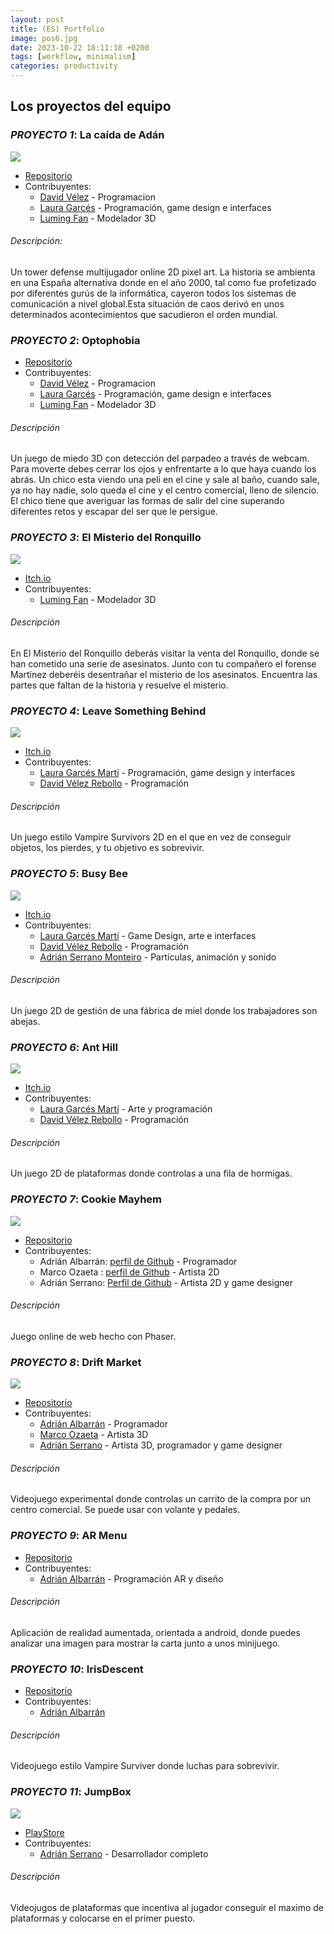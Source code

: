 ```yaml
---
layout: post
title: (ES) Portfolio
image: pos6.jpg
date: 2023-10-22 18:11:18 +0200
tags: [workflow, minimalism]
categories: productivity
---
```

## Los proyectos del equipo 


### *PROYECTO 1*: La caída de Adán
![]({{https://gluglugames.github.io}}/images/ADAN.png)

- [Repositorio](https://github.com/PabloCondeLopez/La-caida-de-ADAN)
- Contribuyentes: 
  - [David Vélez](https://github.com/DavidVelezRebollo) 			      - Programacion
  - [Laura Garcés](https://github.com/IceHummingBird) 				      - Programación, game design e interfaces
  - [Luming Fan](https://github.com/daniever6) 					            - Modelador 3D

###### Descripción:
Un tower defense multijugador online 2D pixel art.
La historia se ambienta en una España alternativa donde en el año 2000, tal como fue profetizado por diferentes gurús de la informática, cayeron todos los sistemas de comunicación a nivel global.Esta situación de caos derivó en unos determinados acontecimientos que sacudieron el orden mundial.


### *PROYECTO 2*: Optophobia
- [Repositorio](https://github.com/PabloCondeLopez/Optophobia) 
- Contribuyentes: 
  - [David Vélez](https://github.com/DavidVelezRebollo) 			        - Programacion
  - [Laura Garcés](https://github.com/IceHummingBird) 				        - Programación, game design e interfaces
  - [Luming Fan](https://github.com/daniever6) 					              - Modelador 3D
  
###### Descripción
Un juego de miedo 3D con detección del parpadeo a través de webcam. Para moverte debes cerrar los ojos y enfrentarte a lo que haya cuando los abrás.
Un chico esta viendo una peli en el cine y sale al baño, cuando sale, ya no hay nadie, solo queda el cine y el centro comercial, lleno de silencio. El chico tiene que averiguar las formas de salir del cine superando diferentes retos y escapar del ser que le persigue.


  
### *PROYECTO 3*: El Misterio del Ronquillo
![]({{https://gluglugames.github.io}}/images/Misterio.png)

- [Itch.io](https://redpablo.itch.io/el-misterio-del-ronquillo)
- Contribuyentes:
  - [Luming Fan](https://github.com/daniever6) 					               - Modelador 3D
   
###### Descripción
En El Misterio del Ronquillo deberás visitar la venta del Ronquillo, donde se han cometido una serie de asesinatos. Junto con tu compañero el  forense Martínez deberéis desentrañar el misterio de los asesinatos. Encuentra las partes que faltan de la historia y resuelve el misterio.



### *PROYECTO 4*: Leave Something Behind
![]({{https://gluglugames.github.io}}/images/LSB.jpg)

- [Itch.io]([https://github.com/DavidVelezRebollo/Leave-Something-Behind-v2](https://lsbehindoficial.itch.io/leave-something-behind))
- Contribuyentes:
  - [Laura Garcés Martí](https://github.com/IceHummingBird) 			  - Programación, game design y interfaces
  - [David Vélez Rebollo](https://github.com/DavidVelezRebollo) 		- Programación

###### Descripción
Un juego estilo Vampire Survivors 2D en el que en vez de conseguir objetos, los pierdes, y tu objetivo es sobrevivir.



### *PROYECTO 5*: Busy Bee
![]({{https://gluglugames.github.io}}/images/Bee.png)

- [Itch.io]([https://github.com/DavidVelezRebollo/Busy-Bee](https://gonsowo.itch.io/busy-bees))
- Contribuyentes:
  - [Laura Garcés Martí](https://github.com/IceHummingBird) 			  - Game Design, arte e interfaces
  - [David Vélez Rebollo](https://github.com/DavidVelezRebollo) 		- Programación
  - [Adrián Serrano Monteiro](https://github.com/PinguinoTocho) 		- Partículas, animación y sonido

###### Descripción
Un juego 2D de gestión de una fábrica de miel donde los trabajadores son abejas.



### *PROYECTO 6*: Ant Hill
![]({{https://gluglugames.github.io}}/images/AntHill.jpg)

- [Itch.io]([https://github.com/DavidVelezRebollo/Game-Jam-2](https://deividvel.itch.io/the-ant-hill))
- Contribuyentes:
  - [Laura Garcés Martí](https://github.com/IceHummingBird) 			- Arte y programación
  - [David Vélez Rebollo](https://github.com/DavidVelezRebollo) 		- Programación

###### Descripción
Un juego 2D de plataformas donde controlas a una fila de hormigas.



### *PROYECTO 7*: Cookie Mayhem
![]({{https://gluglugames.github.io}}/images/Cookie.png)

- [Repositorio](https://github.com/AdrianAlbarran/CookieMayhem-JuegosEnRed)
- Contribuyentes:
  - Adrián Albarrán: [perfil de Github](https://github.com/AdrianAlbarran) 	- Programador
  - Marco Ozaeta : [perfil de Github](https://github.com/Marcooza) 		- Artista 2D
  - Adrián Serrano: [Perfil de Github](https://github.com/PinguinoTocho) 	- Artista 2D y game designer

###### Descripción
Juego online de web hecho con Phaser.


 
### *PROYECTO 8*: Drift Market
![]({{https://gluglugames.github.io}}/images/Drift.png)

- [Repositorio](https://github.com/AdrianAlbarran/Drift-Market-Interaccion-Persona-Maquina)
- Contribuyentes: 
  - [Adrián Albarrán](https://github.com/AdrianAlbarran) 			- Programador
  - [Marco Ozaeta](https://github.com/Marcooza) 				- Artista 3D
  - [Adrián Serrano](https://github.com/PinguinoTocho) 				- Artista 3D, programador y game designer

###### Descripción
Videojuego experimental donde controlas un carrito de la compra por un centro comercial. Se puede usar con volante y pedales.



### *PROYECTO 9*: AR Menu
- [Repositorio](https://github.com/AdrianAlbarran/AR_MENU)
- Contribuyentes: 
  - [Adrián Albarrán](https://github.com/AdrianAlbarran) 			- Programación AR y diseño
    
###### Descripción
Aplicación de realidad aumentada, orientada a android, donde puedes analizar una imagen para mostrar la carta junto a unos minijuego.


 
### *PROYECTO 10*: IrisDescent
- [Repositorio](https://github.com/AdrianAlbarran/Ing-de-videojuegos-)
- Contribuyentes:
  - [Adrián Albarrán](https://github.com/AdrianAlbarran)
    
###### Descripción
Videojuego estilo Vampire Surviver donde luchas para sobrevivir.



### *PROYECTO 11*: JumpBox
![]({{https://gluglugames.github.io}}/images/JumpBox.png)

- [PlayStore](https://play.google.com/store/apps/details?id=com.Adriansito.JumpBox)
- Contribuyentes:
  - [Adrián Serrano](https://github.com/PinguinoTocho) 				- Desarrollador completo
    
###### Descripción
Videojugos de plataformas que incentiva al jugador conseguir el maximo de plataformas y colocarse en el primer puesto.






